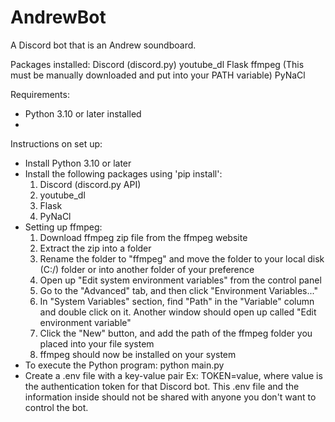 # AndrewBot
A Discord bot that is an Andrew soundboard.

Packages installed:
Discord (discord.py)
youtube_dl
Flask
ffmpeg (This must be manually downloaded and put into your PATH variable)
PyNaCl

Requirements:
- Python 3.10 or later installed
- 

Instructions on set up:
- Install Python 3.10 or later
- Install the following packages using 'pip install':
    1) Discord (discord.py API)
    2) youtube_dl
    3) Flask
    4) PyNaCl
- Setting up ffmpeg:
    1) Download ffmpeg zip file from the ffmpeg website
    2) Extract the zip into a folder
    3) Rename the folder to "ffmpeg" and move the folder to your 
        local disk (C:/) folder or into another folder of your preference
    4) Open up "Edit system environment variables" from the control panel
    5) Go to the "Advanced" tab, and then click "Environment Variables..."
    6) In "System Variables" section, find "Path" in the "Variable" column and
        double click on it. Another window should open up called
        "Edit environment variable"
    7) Click the "New" button, and add the path of the ffmpeg folder you
        placed into your file system
    8) ffmpeg should now be installed on your system
- To execute the Python program: python main.py
- Create a .env file with a key-value pair
    Ex: TOKEN=value, where value is the authentication token for that Discord bot.
    This .env file and the information inside should not be shared with anyone
    you don't want to control the bot.